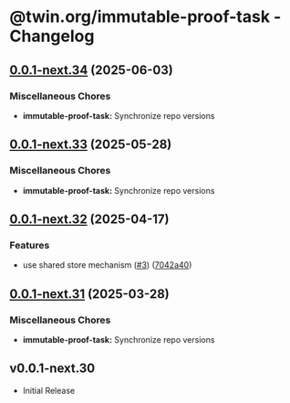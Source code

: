 # @twin.org/immutable-proof-task - Changelog

## [0.0.1-next.34](https://github.com/twinfoundation/immutable-proof/compare/immutable-proof-task-v0.0.1-next.33...immutable-proof-task-v0.0.1-next.34) (2025-06-03)


### Miscellaneous Chores

* **immutable-proof-task:** Synchronize repo versions

## [0.0.1-next.33](https://github.com/twinfoundation/immutable-proof/compare/immutable-proof-task-v0.0.1-next.32...immutable-proof-task-v0.0.1-next.33) (2025-05-28)


### Miscellaneous Chores

* **immutable-proof-task:** Synchronize repo versions

## [0.0.1-next.32](https://github.com/twinfoundation/immutable-proof/compare/immutable-proof-task-v0.0.1-next.31...immutable-proof-task-v0.0.1-next.32) (2025-04-17)


### Features

* use shared store mechanism ([#3](https://github.com/twinfoundation/immutable-proof/issues/3)) ([7042a40](https://github.com/twinfoundation/immutable-proof/commit/7042a40f0ef8b01463f07aeb1efae4f417162fa1))

## [0.0.1-next.31](https://github.com/twinfoundation/immutable-proof/compare/immutable-proof-task-v0.0.1-next.30...immutable-proof-task-v0.0.1-next.31) (2025-03-28)


### Miscellaneous Chores

* **immutable-proof-task:** Synchronize repo versions

## v0.0.1-next.30

- Initial Release
